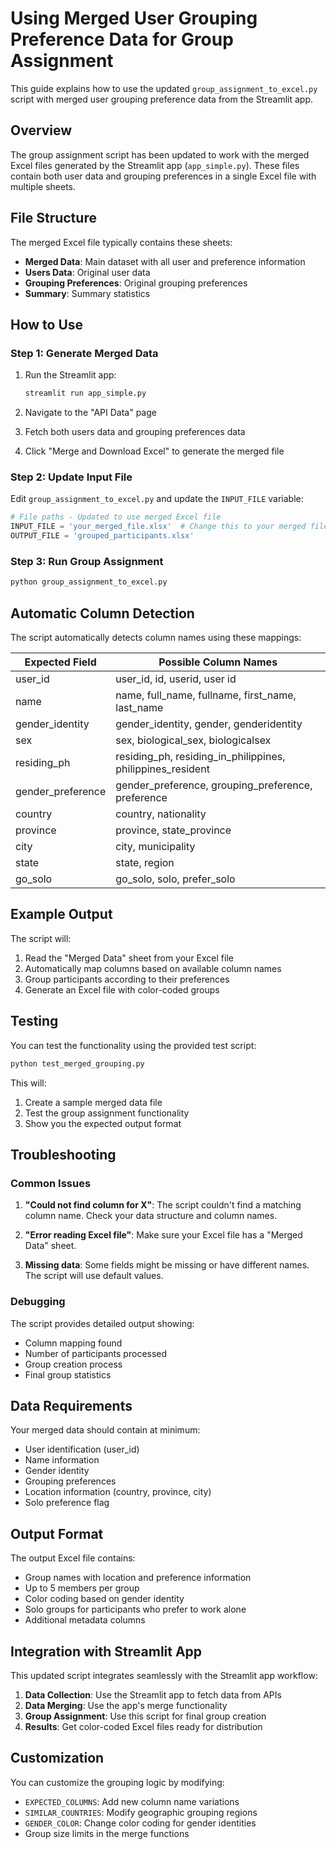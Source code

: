 # Using Merged User Grouping Preference Data for Group Assignment

This guide explains how to use the updated `group_assignment_to_excel.py` script with merged user grouping preference data from the Streamlit app.

## Overview

The group assignment script has been updated to work with the merged Excel files generated by the Streamlit app (`app_simple.py`). These files contain both user data and grouping preferences in a single Excel file with multiple sheets.

## File Structure

The merged Excel file typically contains these sheets:
- **Merged Data**: Main dataset with all user and preference information
- **Users Data**: Original user data
- **Grouping Preferences**: Original grouping preferences
- **Summary**: Summary statistics

## How to Use

### Step 1: Generate Merged Data

1. Run the Streamlit app:
   ```bash
   streamlit run app_simple.py
   ```

2. Navigate to the "API Data" page
3. Fetch both users data and grouping preferences data
4. Click "Merge and Download Excel" to generate the merged file

### Step 2: Update Input File

Edit `group_assignment_to_excel.py` and update the `INPUT_FILE` variable:

```python
# File paths - Updated to use merged Excel file
INPUT_FILE = 'your_merged_file.xlsx'  # Change this to your merged file
OUTPUT_FILE = 'grouped_participants.xlsx'
```

### Step 3: Run Group Assignment

```bash
python group_assignment_to_excel.py
```

## Automatic Column Detection

The script automatically detects column names using these mappings:

| Expected Field | Possible Column Names |
|----------------|----------------------|
| user_id | user_id, id, userid, user id |
| name | name, full_name, fullname, first_name, last_name |
| gender_identity | gender_identity, gender, genderidentity |
| sex | sex, biological_sex, biologicalsex |
| residing_ph | residing_ph, residing_in_philippines, philippines_resident |
| gender_preference | gender_preference, grouping_preference, preference |
| country | country, nationality |
| province | province, state_province |
| city | city, municipality |
| state | state, region |
| go_solo | go_solo, solo, prefer_solo |

## Example Output

The script will:
1. Read the "Merged Data" sheet from your Excel file
2. Automatically map columns based on available column names
3. Group participants according to their preferences
4. Generate an Excel file with color-coded groups

## Testing

You can test the functionality using the provided test script:

```bash
python test_merged_grouping.py
```

This will:
1. Create a sample merged data file
2. Test the group assignment functionality
3. Show you the expected output format

## Troubleshooting

### Common Issues

1. **"Could not find column for X"**: The script couldn't find a matching column name. Check your data structure and column names.

2. **"Error reading Excel file"**: Make sure your Excel file has a "Merged Data" sheet.

3. **Missing data**: Some fields might be missing or have different names. The script will use default values.

### Debugging

The script provides detailed output showing:
- Column mapping found
- Number of participants processed
- Group creation process
- Final group statistics

## Data Requirements

Your merged data should contain at minimum:
- User identification (user_id)
- Name information
- Gender identity
- Grouping preferences
- Location information (country, province, city)
- Solo preference flag

## Output Format

The output Excel file contains:
- Group names with location and preference information
- Up to 5 members per group
- Color coding based on gender identity
- Solo groups for participants who prefer to work alone
- Additional metadata columns

## Integration with Streamlit App

This updated script integrates seamlessly with the Streamlit app workflow:

1. **Data Collection**: Use the Streamlit app to fetch data from APIs
2. **Data Merging**: Use the app's merge functionality
3. **Group Assignment**: Use this script for final group creation
4. **Results**: Get color-coded Excel files ready for distribution

## Customization

You can customize the grouping logic by modifying:
- `EXPECTED_COLUMNS`: Add new column name variations
- `SIMILAR_COUNTRIES`: Modify geographic grouping regions
- `GENDER_COLOR`: Change color coding for gender identities
- Group size limits in the merge functions 